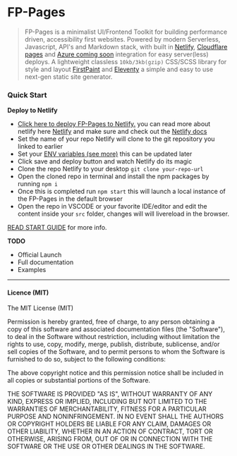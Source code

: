 # FP-Pages

> FP-Pages is a minimalist UI/Frontend Toolkit for building performance driven, accessibility first websites. Powered by modern Serverless, Javascript, API's and Markdown stack, with built in [Netlify](https://www.netlify.com/), [Cloudflare pages](https://pages.cloudflare.com/) and [Azure coming soon](https://azure.microsoft.com/) integration for easy server(less) deploys. A lightweight classless `10kb/3kb(gzip)` CSS/SCSS library for style and layout [FirstPaint](https://npmjs.org/package/@shawnsandy/first-paint) and  [Eleventy](https://11ty.dev) a simple and easy to use next-gen static site generator.

<!-- > [Eleventy](https://11ty.dev) and [FirstPaint](https://www.npmjs.com/package/@shawnsandy/first-paint) a classless CSS/SCSS library. -->

### Quick Start

**Deploy to Netlify**

* [Click here to deploy FP-Pages to Netlify.](https://app.netlify.com/start/deploy?repository=https://github.com/shawn-sandy/shawnsandy-dev) you can read more about netlify here [Netlify](https://www.netlify.com/) and make sure and check out the [Netlify docs](https://docs.netlify.com/)
* Set the name of your repo Netlify will clone to the git repository you linked to earlier
* Set your [ENV variables (see more)](#env-config) this can be updated later
* Click save and deploy button and watch Netlify do its magic
* Clone the repo Netlify to your desktop `git clone your-repo-url`
* Open the cloned repo in terminal and install the npm packages by running `npm i`
* Once this is completed run `npm start` this will launch a local instance of the FP-Pages in the default browser
* Open the repo in VSCODE or your favorite IDE/editor and edit the content inside your `src` folder, changes will will livereload in the browser.

[READ START GUIDE](/src/developers/01.md) for more info.

**TODO**

* Official Launch
* Full documentation
* Examples

-----

#### Licence (MIT)

The MIT License (MIT)

Permission is hereby granted, free of charge, to any person obtaining a copy of this software and associated documentation files (the "Software"), to deal in the Software without restriction, including without limitation the rights to use, copy, modify, merge, publish, distribute, sublicense, and/or sell copies of the Software, and to permit persons to whom the Software is furnished to do so, subject to the following conditions:

The above copyright notice and this permission notice shall be included in all copies or substantial portions of the Software.

THE SOFTWARE IS PROVIDED "AS IS", WITHOUT WARRANTY OF ANY KIND, EXPRESS OR IMPLIED, INCLUDING BUT NOT LIMITED TO THE WARRANTIES OF MERCHANTABILITY, FITNESS FOR A PARTICULAR PURPOSE AND NONINFRINGEMENT. IN NO EVENT SHALL THE AUTHORS OR COPYRIGHT HOLDERS BE LIABLE FOR ANY CLAIM, DAMAGES OR OTHER LIABILITY, WHETHER IN AN ACTION OF CONTRACT, TORT OR OTHERWISE, ARISING FROM, OUT OF OR IN CONNECTION WITH THE SOFTWARE OR THE USE OR OTHER DEALINGS IN THE SOFTWARE.
